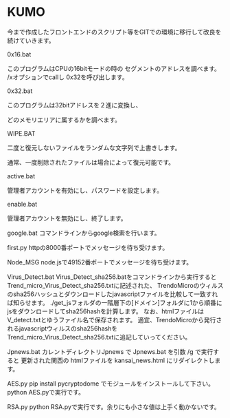 # KUMO
今まで作成したフロントエンドのスクリプト等をGITでの環境に移行して改良を続けていきます。

0x16.bat

このプログラムはCPUの16bitモードの時の
セグメントのアドレスを調べます。
/xオプションでcallし
0x32を呼び出します。



0x32.bat

このプログラムは32bitアドレスを２進に変換し、

どのメモリエリアに属するかを調べます。



WIPE.BAT

二度と復元しないファイルをランダムな文字列で上書きします。

通常、一度削除されたファイルは場合によって復元可能です。



active.bat

管理者アカウントを有効にし、パスワードを設定します。



enable.bat

管理者アカウントを無効にし、終了します。



google.bat
コマンドラインからgoogle検索を行います。

first.py
httpの8000番ポートでメッセージを待ち受けます。

Node_MSG
node.jsで49152番ポートでメッセージを待ち受けます。

Virus_Detect.bat
Virus_Detect_sha256.batをコマンドラインから実行するとTrend_micro_Virus_Detect_sha256.txtに記述された、
TrendoMicroのウィルスのsha256ハッシュとダウンロードしたjavascriptファイルを比較して一致すれば知らせます。
./get_jsフォルダの一階層下の[ドメイン]フォルダに1から順番にjsをダウンロードしてsha256hashを計算します。
なお、htmlファイルはV_detect.txtとゆうファイル名で保存されます。
適宜、TrendoMicroから発行されるjavascriptウィルスのsha256hashをTrend_micro_Virus_Detect_sha256.txtに追記していってください。

Jpnews.bat
カレントディレクトリJpnews で Jpnews.bat を引数 /g で実行すると
更新された関西の htmlファイルを kansai_news.html にリダイレクトします。

AES.py
pip install pycryptodome
でモジュールをインストールして下さい。
python AES.pyで実行です。

RSA.py
python RSA.pyで実行です。余りにも小さな値は上手く動かないです。
